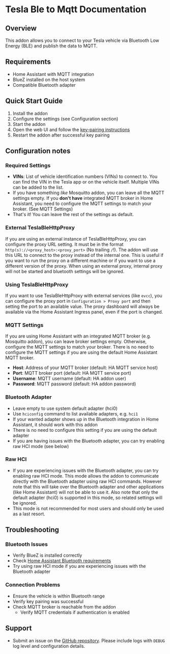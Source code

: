 # Tesla Ble to Mqtt Documentation

## Overview
This addon allows you to connect to your Tesla vehicle via Bluetooth Low Energy (BLE) and publish the data to MQTT.

## Requirements
- Home Assistant with MQTT integration
- BlueZ installed on the host system
- Compatible Bluetooth adapter

## Quick Start Guide
1. Install the addon
2. Configure the settings (see Configuration section)
3. Start the addon
4. Open the web UI and follow the [key-pairing instructions](https://github.com/wimaha/TeslaBleHttpProxy?tab=readme-ov-file#generate-key-for-vehicle)
5. Restart the addon after successful key pairing

## Configuration notes

### Required Settings

- **VINs**: List of vehicle identification numbers (VINs) to connect to. You can find the VIN in the Tesla app or on the vehicle itself. Multiple VINs can be added to the list.
- If you have something *like* Mosquitto addon, you can leave all the MQTT settings empty. If you **don't have** integrated MQTT broker in Home Assistant, you need to configure the MQTT settings to match your broker. (See MQTT Settings)
- That's it! You can leave the rest of the settings as default.

### External TeslaBleHttpProxy
If you are using an external instance of TeslaBleHttpProxy, you can configure the proxy URL setting. It must be in the format `http(s)://<proxy_host>:<proxy_port>` (No trailing `/`!). The addon will use this URL to connect to the proxy instead of the internal one. This is useful if you want to run the proxy on a different machine or if you want to use a different version of the proxy. When using an external proxy, internal proxy will not be started and bluetooth settings will be ignored.

### Using TeslaBleHttpProxy
If you want to use TeslaBleHttpProxy with external services (like `evcc`), you can configure the proxy port in `Configuration > Proxy port` and then setting the port to an available value. The proxy dashboard will always be available via the Home Assistant Ingress panel, even if the port is changed.

### MQTT Settings
If you are using Home Assistant with an integrated MQTT broker (e.g. Mosquitto addon), you can leave broker settings empty. Otherwise, configure the MQTT settings to match your broker.
There is no need to configure the MQTT settings if you are using the default Home Assistant MQTT broker.

- **Host**: Address of your MQTT broker (default: HA MQTT service host)
- **Port**: MQTT broker port (default: HA MQTT service port)
- **Username**: MQTT username (default: HA addon user)
- **Password**: MQTT password (default: HA addon password)

### Bluetooth Adapter
- Leave empty to use system default adapter (hci0)
- Use `hciconfig` command to list available adapters, e.g. `hci1`
- If your wanted adapter shows up in the Bluetooth integration in Home Assistant, it should work with this addon
- There is no need to configure this setting if you are using the default adapter
- If you are having issues with the Bluetooth adapter, you can try enabling raw HCI mode (see below)

### Raw HCI
- If you are experiencing issues with the Bluetooth adapter, you can try enabling raw HCI mode.
  This mode allows the addon to communicate directly with the Bluetooth adapter using raw HCI commands.
  However note that this will take over the Bluetooth adapter and other applications (like Home Assistant) will not be able to use it.
  Also note that only the default adapter (hci0) is supported in this mode, so related settings will be ignored.
- This mode is not recommended for most users and should only be used as a last resort.

## Troubleshooting

### Bluetooth Issues
- Verify BlueZ is installed correctly
- Check [Home Assistant Bluetooth requirements](https://www.home-assistant.io/integrations/bluetooth/#requirements-for-linux-systems)
- Try using raw HCI mode if you are experiencing issues with the Bluetooth adapter

### Connection Problems
- Ensure the vehicle is within Bluetooth range
- Verify key pairing was successful
- Check MQTT broker is reachable from the addon
  - Verify MQTT credentials if authentication is enabled

## Support
- Submit an issue on the [GitHub repository](https://github.com/Lenart12/TeslaBle2Mqtt-addon/issues). Please include logs with `DEBUG` log level and configuration details.